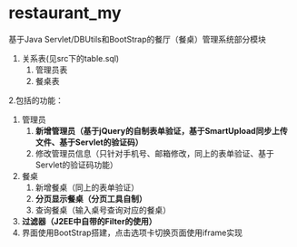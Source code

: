 # restaurant_my
基于Java Servlet/DBUtils和BootStrap的餐厅（餐桌）管理系统部分模块

1. 关系表(见src下的table.sql)
   1. 管理员表
   2. 餐桌表
   
2.包括的功能：
   1. 管理员
      1. **新增管理员（基于jQuery的自制表单验证，基于SmartUpload同步上传文件、基于Servlet的验证码）**
      2. 修改管理员信息（只针对手机号、邮箱修改，同上的表单验证、基于Servlet的验证码功能）
   2. 餐桌
      1. 新增餐桌（同上的表单验证）
      2. **分页显示餐桌（分页工具自制）**
      3. 查询餐桌（输入桌号查询对应的餐桌）
   3. **过滤器（J2EE中自带的Filter的使用）**
   4. 界面使用BootStrap搭建，点击选项卡切换页面使用iframe实现
